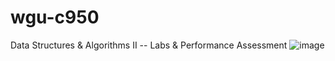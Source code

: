 # wgu-c950
Data Structures &amp; Algorithms II -- Labs &amp; Performance Assessment
![image](https://github.com/JaxonAdams/wgu-c950/assets/96997462/b8dcf75d-82a1-4ceb-a714-4b6d5fdf3d8b)
